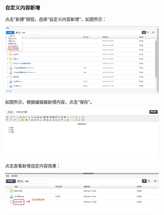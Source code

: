 ### 自定义内容新增

点击“新建”按钮，选择“自定义内容新增”，如图所示：

![自定义内容新增](..\images\自定义内容新增1.png)

如图所示，根据编辑器新增内容，点击“保存”。

![自定义内容新增](..\images\自定义内容新增2.png)

点击查看新增自定内容效果：

![自定义内容新增](..\images\自定义内容新增3.png)